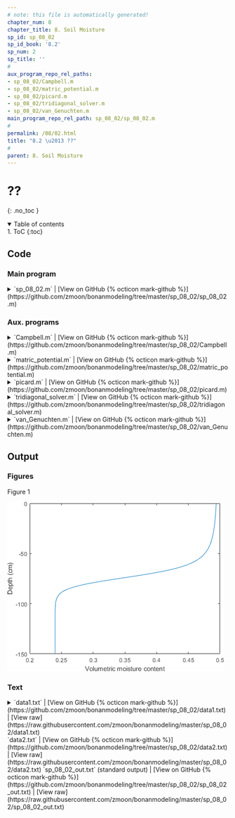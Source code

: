 ```yaml
---
# note: this file is automatically generated!
chapter_num: 8
chapter_title: 8. Soil Moisture
sp_id: sp_08_02
sp_id_book: '8.2'
sp_num: 2
sp_title: ''
# 
aux_program_repo_rel_paths:
- sp_08_02/Campbell.m
- sp_08_02/matric_potential.m
- sp_08_02/picard.m
- sp_08_02/tridiagonal_solver.m
- sp_08_02/van_Genuchten.m
main_program_repo_rel_path: sp_08_02/sp_08_02.m
# 
permalink: /08/02.html
title: "8.2 \u2013 ??"
# 
parent: 8. Soil Moisture
---
```


# ??
{: .no_toc }

<details open markdown="block">
  <summary markdown=0 class="text-delta">Table of contents</summary>
1. ToC
{:toc}
</details>

## Code

### Main program

<details>
  <summary markdown="span">
    `sp_08_02.m`
    <span class="program-code-link-sep">|</span>
    [View on GitHub {% octicon mark-github %}](https://github.com/zmoon/bonanmodeling/tree/master/sp_08_02/sp_08_02.m)
  </summary>

```matlab
% Supplemental program 8.2

% ---------------------------------------------------------------------
% Use modified Picard iteration to solve the Richards equation for
% infiltration with surface soil moisture as the boundary condition.
% ---------------------------------------------------------------------

% --- Define soil layers

% Number of soil layers

soil.nsoi = 150;

% Soil layer thickness (cm)

for i = 1:soil.nsoi
   soil.dz(i) = 1.0;
end

% Soil depth (cm) at i+1/2 interface between layers i and i+1 (negative distance from surface)

soil.z_plus_onehalf(1) = -soil.dz(1);
for i = 2:soil.nsoi
   soil.z_plus_onehalf(i) = soil.z_plus_onehalf(i-1) - soil.dz(i);
end

% Soil depth (cm) at center of layer i (negative distance from surface)

soil.z(1) = 0.5 * soil.z_plus_onehalf(1);
for i = 2:soil.nsoi
   soil.z(i) = 0.5 * (soil.z_plus_onehalf(i-1) + soil.z_plus_onehalf(i));
end

% Thickness between between z(i) and z(i+1)

for i = 1:soil.nsoi-1
   soil.dz_plus_onehalf(i) = soil.z(i) - soil.z(i+1);
end
soil.dz_plus_onehalf(soil.nsoi) = 0.5 * soil.dz(soil.nsoi);

% --- Soil parameters

 soil.functions = 'van_Genuchten';  % Use van Genuchten relationships
%soil.functions = 'Campbell';       % Use Campbell relationships

switch soil.functions

   case 'Campbell'
   % example from Hornberger & Wiberg (2005, Fig. 8.3)
   ityp = 0;              % Soil texture flag
   theta_sat = 0.25;      % Volumetric water content at saturation
   psi_sat = -25.0;       % Matric potential at saturation (cm)
   bc = 0.2;              % Exponent
   Ksat = 3.4e-03;        % Hydraulic conductivity at saturation (cm/s)
   params = [theta_sat psi_sat bc Ksat ityp];

   case 'van_Genuchten'

   % Haverkamp et al. (1977): sand !!! DOES NOT WORK !!!
%  ityp = 1;              % Soil texture flag
%  theta_res = 0.075;     % Residual water content
%  theta_sat = 0.287;     % Volumetric water content at saturation
%  vg_alpha = 0.027;      % Inverse of the air entry potential (/cm)
%  vg_n = 3.96;           % Pore-size distribution index
%  vg_m = 1;              % Exponent
%  Ksat = 34 / 3600;      % Hydraulic conductivity at saturation (cm/s)

   % Haverkamp et al. (1977): Yolo light clay
   ityp = 2;              % Soil texture flag
   theta_res = 0.124;     % Residual water content
   theta_sat = 0.495;     % Volumetric water content at saturation
   vg_alpha = 0.026;      % Inverse of the air entry potential (/cm)
   vg_n = 1.43;           % Pore-size distribution index
   vg_m = 1 - 1 / vg_n;   % Exponent
   Ksat = 0.0443 / 3600;  % Hydraulic conductivity at saturation (cm/s)

   params = [theta_res theta_sat vg_alpha vg_n vg_m Ksat ityp];
end

% --- Initial soil moisture and matric potential

for i = 1:soil.nsoi
   if (ityp == 0)
      soil.theta(i) = 0.10;
   elseif (ityp == 1)
      soil.theta(i) = 0.10;
   elseif (ityp == 2)
      soil.theta(i) = 0.24;
   end
   soil.psi(i) = matric_potential (soil.functions, params, soil.theta(i));
end

% --- Surface boundary condition: saturation (minus some small delta)

soil.theta0 = theta_sat - 1.0e-03;
if (ityp == 1)
   soil.theta0 = 0.267;
end
soil.psi0 = matric_potential (soil.functions, params, soil.theta0);

% --- Convergence criterion for delta_psi and water_balance_error

dpsi_tolerance = 1.0e-06;
water_balance_error = 1.0e-06;

% --- Time step (seconds)

dt = 10;
if (ityp == 1)
   dt = 5;
end

% --- Length of simulation (number of time steps)

% Hornberger & Wiberg: 15, 30, or 60 minutes
if (ityp == 0)
%  ntim = 15 * 60 / dt;
%  ntim = 30 * 60 / dt;
   ntim = 60 * 60 / dt;
end

% Haverkamp et al. (1977) - sand: duration is in hours
if (ityp == 1)
%  ntim = 0.05 * 3600 / dt;
%  ntim = 0.1 * 3600 / dt;
%  ntim = 0.2 * 3600 / dt;
%  ntim = 0.3 * 3600 / dt;
%  ntim = 0.4 * 3600 / dt;
   ntim = 0.8 * 3600 / dt;
end

% Haverkamp et al. (1977) - Yolo light clay: duration is in seconds
if (ityp == 2)
%  ntim = 1.0e4 / dt;
%  ntim = 1.0e5 / dt;
%  ntim = 5.0e5 / dt;
   ntim = 1.0e6 / dt;
end

% --- Initialize accumulators for water balance check

sum_in = 0;
sum_out = 0;
sum_store = 0;

% --- Time stepping loop: NTIM iterations with a time step of DT seconds

for itim = 1:ntim

   % Hour of day

   hour = itim * (dt/86400 * 24);
   fprintf('hour = %8.3f \n',hour)

   % Calculate soil moisture

   [soil] = picard (soil, params, dt, dpsi_tolerance, water_balance_error);

   % Sum fluxes for relative mass balance error

   sum_in = sum_in + abs(soil.Q0) * dt;
   sum_out = sum_out + abs(soil.QN) * dt;
   sum_store = sum_store + soil.dtheta;

   % Save cumulative infiltration

   xout(itim) = hour;
   yout(itim) = sum_in;

end

% --- Print mass balance

fprintf('infiltration (cm) = %8.3f \n',sum_in)
fprintf('drainage (cm) = %8.3f \n',sum_out)
fprintf('storage (cm) = %8.3f \n',sum_store)
relerr = ((sum_in - sum_out) - sum_store) / (sum_in - sum_out) * 100;
fprintf('mass balance error (percent) = %8.3f \n',relerr)

% --- Graph data

plot(soil.theta,soil.z)
xlabel('Volumetric moisture content')
ylabel('Depth (cm)')

% --- Write soil moisture as output file

A = [soil.theta; soil.z];
fileID = fopen('data1.txt','w');
fprintf(fileID,'%12s %12s\n','theta','z');
fprintf(fileID,'%12.3f %12.3f\n', A);
fclose(fileID);

% --- Write cumulative infiltration as output file

B = [xout; yout];
fileID = fopen('data2.txt','w');
fprintf(fileID,'%12s %12s\n','hour','infil');
fprintf(fileID,'%12.5f %12.5f\n', B);
fclose(fileID);
```
{: #main-program-code}

</details>

### Aux. programs

<details>
  <summary markdown="span">
    `Campbell.m`
    <span class="program-code-link-sep">|</span>
    [View on GitHub {% octicon mark-github %}](https://github.com/zmoon/bonanmodeling/tree/master/sp_08_02/Campbell.m)
  </summary>

```matlab
function [theta, K, cap] = Campbell (params, psi)

% -----------------------------
% Campbell (1974) relationships
% -----------------------------

% --- Soil parameters

theta_sat = params(1);    % Volumetric water content at saturation
psi_sat = params(2);      % Matric potential at saturation
b = params(3);            % Exponent
Ksat = params(4);         % Hydraulic conductivity at saturation

% --- Volumetric soil moisture (theta) for specified matric potential (psi)

if (psi <= psi_sat)
   theta = theta_sat * (psi / psi_sat)^(-1/b);
else
   theta = theta_sat;
end

% --- Hydraulic conductivity (K) for specified matric potential (psi)

if (psi <= psi_sat)
   K = Ksat * (theta / theta_sat)^(2*b+3);
else
   K = Ksat;
end

% --- Specific moisture capacity (cap) for specified matric potential (psi)

if (psi <= psi_sat)
   cap = -theta_sat / (b * psi_sat) * (psi / psi_sat)^(-1/b-1);
else
   cap = 0;
end
```
{: .aux-program-code}

</details>

<details>
  <summary markdown="span">
    `matric_potential.m`
    <span class="program-code-link-sep">|</span>
    [View on GitHub {% octicon mark-github %}](https://github.com/zmoon/bonanmodeling/tree/master/sp_08_02/matric_potential.m)
  </summary>

```matlab
function [psi] = matric_potential (type, params, theta)

% --- Calculate psi for a given theta

switch type
   case 'van_Genuchten'

   theta_res = params(1);    % Residual water content
   theta_sat = params(2);    % Volumetric water content at saturation
   alpha = params(3);        % Inverse of the air entry potential
   n = params(4);            % Pore-size distribution index
   m = params(5);            % Exponent

   Se = (theta - theta_res) / (theta_sat - theta_res);
   psi = -((Se^(-1/m) - 1)^(1/n)) / alpha;

   case 'Campbell'

   theta_sat = params(1);    % Volumetric water content at saturation
   psi_sat = params(2);      % Matric potential at saturation
   b = params(3);            % Exponent

   psi = psi_sat * (theta / theta_sat)^-b;

end
```
{: .aux-program-code}

</details>

<details>
  <summary markdown="span">
    `picard.m`
    <span class="program-code-link-sep">|</span>
    [View on GitHub {% octicon mark-github %}](https://github.com/zmoon/bonanmodeling/tree/master/sp_08_02/picard.m)
  </summary>

```matlab
function [soil] = picard (soil, params, dt, dpsi_tolerance, water_balance_error)

% -------------------------------------------------------------
% Use modified Picard iteration to solve the Richards equation
% -------------------------------------------------------------

% Input
% dt                   ! Time step (s)
% dpsi_tolerance       ! Convergence criterion for dpsi
% water_balance_error  ! Water balance error tolerance
% soil.nsoi            ! Number of soil layers
% soil.functions       ! van Genuchten or Campbell relationships
% soil.dz_plus_onehalf ! Thickness between between z(i) and z(i+1) (cm)
% soil.dz              ! Soil layer thickness (cm)
% soil.psi0            ! Soil surface matric potential boundary condition (cm)
%
% Input/output
% soil.theta           ! Volumetric soil moisture
% soil.psi             ! Matric potential (cm)
%
% Output
% soil.K               ! Hydraulic conductivity (cm H2O/s)
% soil.cap             ! Specific moisture capacity (/cm)
% soil.Q0              ! Infiltration flux (cm H2O/s)
% soil.QN              ! Drainage flux (cm H2O/s)
% soil.dtheta          ! Change in soil moisture (cm H2O)
% soil.err             ! Water balance error (cm H2O)

% --- Initialization

for i = 1:soil.nsoi

   % Save current soil moisture for time n
   theta0(i) = soil.theta(i);

   % Initialize delta_psi to a large value
   dpsi(i) = 1.0e36;

end

% --- Iteration loop

m = 0;
while (max(abs(dpsi)) > dpsi_tolerance) 

   % Increment iteration counter

   m = m + 1;

   % Stop if too many iterations

   if (m > 50)
      error ('Too many iterations')
   end

   % Hydraulic properties for current psi
   % theta - volumetric soil moisture
   % K -  hydraulic conductivity
   % cap - specific moisture capacity

   for i = 1:soil.nsoi
      switch soil.functions
         case 'van_Genuchten'
         [soil.theta(i), soil.K(i), soil.cap(i)] = van_Genuchten (params, soil.psi(i));
         case 'Campbell'
         [soil.theta(i), soil.K(i), soil.cap(i)] = Campbell (params, soil.psi(i));
       end
    end

   % Hydraulic conductivity at i+1/2 interface between layers i and i+1 is the arithmetic mean

   for i = 1:soil.nsoi-1
      K_plus_onehalf(i) = 0.5 * (soil.K(i) + soil.K(i+1));
   end

   % Hydraulic conductivity at i=1/2 between surface (i=0) and first layer i=1

   K_onehalf = soil.K(1);

   % dz at i=1/2 between surface (i=0) and first layer i=1

   dz_onehalf = 0.5 * soil.dz(1);

   % Terms for tridiagonal matrix

   i = 1;
   a(i) = 0;
   c(i) = -K_plus_onehalf(i) / soil.dz_plus_onehalf(i);
   b(i) = soil.cap(i) * soil.dz(i) / dt - a(i) - c(i);
   d(i) = K_onehalf / dz_onehalf * (soil.psi0 - soil.psi(i)) ... 
        - K_plus_onehalf(i) / soil.dz_plus_onehalf(i) * (soil.psi(i) - soil.psi(i+1)) ...
        + K_onehalf - K_plus_onehalf(i) - (soil.theta(i) - theta0(i)) * soil.dz(i) / dt;

   for i = 2:soil.nsoi-1
      a(i) = -K_plus_onehalf(i-1) / soil.dz_plus_onehalf(i-1);
      c(i) = -K_plus_onehalf(i) / soil.dz_plus_onehalf(i);
      b(i) = soil.cap(i) * soil.dz(i) / dt - a(i) - c(i);
      d(i) = K_plus_onehalf(i-1) / soil.dz_plus_onehalf(i-1) * (soil.psi(i-1) - soil.psi(i)) ...
           - K_plus_onehalf(i) / soil.dz_plus_onehalf(i) * (soil.psi(i) - soil.psi(i+1)) ...
           + K_plus_onehalf(i-1) - K_plus_onehalf(i) - (soil.theta(i) - theta0(i)) * soil.dz(i) / dt;
   end

   i = soil.nsoi;
   a(i) = -K_plus_onehalf(i-1) / soil.dz_plus_onehalf(i-1);
   c(i) = 0;
   b(i) = soil.cap(i) * soil.dz(i) / dt - a(i) - c(i);
   d(i) = K_plus_onehalf(i-1) / soil.dz_plus_onehalf(i-1) * (soil.psi(i-1) - soil.psi(i)) ...
        + K_plus_onehalf(i-1) - soil.K(i) - (soil.theta(i) - theta0(i)) * soil.dz(i) / dt;

   % Solve for the change in psi

   [dpsi] = tridiagonal_solver (a, b, c, d, soil.nsoi);

   % Update psi

   for i = 1:soil.nsoi
      soil.psi(i) = soil.psi(i) + dpsi(i);
   end

end

% --- Check water balance

soil.Q0 = -K_onehalf / dz_onehalf * (soil.psi0 - soil.psi(1)) - K_onehalf;
soil.QN = -soil.K(soil.nsoi);

soil.dtheta = 0;
for i = 1:soil.nsoi
   soil.dtheta = soil.dtheta + (soil.theta(i) - theta0(i)) * soil.dz(i);
end

soil.err = soil.dtheta - (soil.QN - soil.Q0) * dt;
if (abs(soil.err) > water_balance_error)
   error ('Water conservation error')
end
```
{: .aux-program-code}

</details>

<details>
  <summary markdown="span">
    `tridiagonal_solver.m`
    <span class="program-code-link-sep">|</span>
    [View on GitHub {% octicon mark-github %}](https://github.com/zmoon/bonanmodeling/tree/master/sp_08_02/tridiagonal_solver.m)
  </summary>

```matlab
function [u] = tridiagonal_solver (a, b, c, d, n)

% Solve for U given the set of equations R * U = D, where U is a vector
% of length N, D is a vector of length N, and R is an N x N tridiagonal
% matrix defined by the vectors A, B, C each of length N. A(1) and
% C(N) are undefined and are not referenced.
%
%     |B(1) C(1) ...  ...  ...                     |
%     |A(2) B(2) C(2) ...  ...                     |
% R = |     A(3) B(3) C(3) ...                     |
%     |                    ... A(N-1) B(N-1) C(N-1)|
%     |                    ... ...    A(N)   B(N)  |
%
% The system of equations is written as:
%
%    A_i * U_i-1 + B_i * U_i + C_i * U_i+1 = D_i
%
% for i = 1 to N. The solution is found by rewriting the
% equations so that:
%
%    U_i = F_i - E_i * U_i+1

% --- Forward sweep (1 -> N) to get E and F

e(1) = c(1) / b(1);

for i = 2: 1: n-1
   e(i) = c(i) / (b(i) - a(i) * e(i-1));
end

f(1) = d(1) / b(1);

for i = 2: 1: n
   f(i) = (d(i) - a(i) * f(i-1)) / (b(i) - a(i) * e(i-1));
end

% --- Backward substitution (N -> 1) to solve for U

u(n) = f(n);

for i = n-1: -1: 1
   u(i) = f(i) - e(i) * u(i+1);
end
```
{: .aux-program-code}

</details>

<details>
  <summary markdown="span">
    `van_Genuchten.m`
    <span class="program-code-link-sep">|</span>
    [View on GitHub {% octicon mark-github %}](https://github.com/zmoon/bonanmodeling/tree/master/sp_08_02/van_Genuchten.m)
  </summary>

```matlab
function [theta, K, cap] = van_Genuchten (params, psi)

% ----------------------------------
% van Genuchten (1980) relationships
% ----------------------------------

% --- Soil parameters

theta_res = params(1);   % Residual water content
theta_sat = params(2);   % Volumetric water content at saturation
alpha = params(3);       % Inverse of the air entry potential
n = params(4);           % Pore-size distribution index
m = params(5);           % Exponent
Ksat = params(6);        % Hydraulic conductivity at saturation
ityp = params(7);        % Soil texture flag

% --- Effective saturation (Se) for specified matric potential (psi)

if (psi <= 0)
   Se = (1 + (alpha * abs(psi))^n)^-m;
else
   Se = 1;
end

% --- Volumetric soil moisture (theta) for specified matric potential (psi)

theta = theta_res + (theta_sat - theta_res) * Se;

% --- Hydraulic conductivity (K) for specified matric potential (psi)

if (Se <= 1)
   K = Ksat * sqrt(Se) * (1 - (1 - Se^(1/m))^m)^2;

   % Special case for Haverkamp et al. (1977) sand (ityp = 1) and Yolo light clay (ityp = 2)

   if (ityp == 1)
      K = Ksat * 1.175e6 / (1.175e6 + abs(psi)^4.74);
   end
   if (ityp == 2)
      K = Ksat * 124.6/ (124.6 + abs(psi)^1.77);
   end

else

   K = Ksat;

end

% --- Specific moisture capacity (cap) for specified matric potential (psi)

if (psi <= 0)
   num = alpha * m * n * (theta_sat - theta_res) * (alpha * abs(psi))^(n-1);
   den =  (1 + (alpha * abs(psi))^n)^(m+1);
   cap = num / den;
else
   cap = 0;
end
```
{: .aux-program-code}

</details>

## Output

### Figures

Figure 1

<img src="https://raw.githubusercontent.com/zmoon/bonanmodeling/master/sp_08_02/fig01.png">

### Text
<details>
  <summary markdown="span">
    `data1.txt`
    <span class="program-code-link-sep">|</span>
    [View on GitHub {% octicon mark-github %}](https://github.com/zmoon/bonanmodeling/tree/master/sp_08_02/data1.txt)
    <span class="program-code-link-sep">|</span>
    [View raw](https://raw.githubusercontent.com/zmoon/bonanmodeling/master/sp_08_02/data1.txt)
  </summary>

```
theta            z
       0.494       -0.500
       0.494       -1.500
       0.494       -2.500
       0.494       -3.500
       0.494       -4.500
       0.494       -5.500
       0.493       -6.500
       0.493       -7.500
       0.493       -8.500
       0.493       -9.500
       0.493      -10.500
       0.493      -11.500
       0.493      -12.500
       0.493      -13.500
       0.493      -14.500
       0.492      -15.500
       0.492      -16.500
       0.492      -17.500
       0.492      -18.500
       0.492      -19.500
       0.492      -20.500
       0.491      -21.500
       0.491      -22.500
       0.491      -23.500
       0.491      -24.500
       0.490      -25.500
       0.490      -26.500
       0.490      -27.500
       0.490      -28.500
       0.489      -29.500
       0.489      -30.500
       0.489      -31.500
       0.488      -32.500
       0.488      -33.500
       0.488      -34.500
       0.487      -35.500
       0.487      -36.500
       0.486      -37.500
       0.486      -38.500
       0.485      -39.500
       0.485      -40.500
       0.484      -41.500
       0.483      -42.500
       0.483      -43.500
       0.482      -44.500
       0.481      -45.500
       0.480      -46.500
       0.479      -47.500
       0.478      -48.500
       0.477      -49.500
       0.475      -50.500
       0.474      -51.500
       0.472      -52.500
       0.470      -53.500
       0.468      -54.500
       0.466      -55.500
       0.464      -56.500
       0.461      -57.500
       0.458      -58.500
       0.455      -59.500
       0.451      -60.500
       0.447      -61.500
       0.443      -62.500
       0.438      -63.500
       0.432      -64.500
       0.426      -65.500
       0.419      -66.500
       0.412      -67.500
       0.404      -68.500
       0.395      -69.500
       0.386      -70.500
       0.376      -71.500
       0.366      -72.500
       0.355      -73.500
       0.345      -74.500
       0.335      -75.500
       0.324      -76.500
       0.314      -77.500
       0.305      -78.500
       0.296      -79.500
       0.288      -80.500
       0.281      -81.500
       0.275      -82.500
       0.269      -83.500
       0.264      -84.500
       0.260      -85.500
       0.256      -86.500
       0.253      -87.500
       0.251      -88.500
       0.248      -89.500
       0.247      -90.500
       0.245      -91.500
       0.244      -92.500
       0.243      -93.500
       0.243      -94.500
       0.242      -95.500
       0.242      -96.500
       0.241      -97.500
       0.241      -98.500
       0.241      -99.500
       0.241     -100.500
       0.240     -101.500
       0.240     -102.500
       0.240     -103.500
       0.240     -104.500
       0.240     -105.500
       0.240     -106.500
       0.240     -107.500
       0.240     -108.500
       0.240     -109.500
       0.240     -110.500
       0.240     -111.500
       0.240     -112.500
       0.240     -113.500
       0.240     -114.500
       0.240     -115.500
       0.240     -116.500
       0.240     -117.500
       0.240     -118.500
       0.240     -119.500
       0.240     -120.500
       0.240     -121.500
       0.240     -122.500
       0.240     -123.500
       0.240     -124.500
       0.240     -125.500
       0.240     -126.500
       0.240     -127.500
       0.240     -128.500
       0.240     -129.500
       0.240     -130.500
       0.240     -131.500
       0.240     -132.500
       0.240     -133.500
       0.240     -134.500
       0.240     -135.500
       0.240     -136.500
       0.240     -137.500
       0.240     -138.500
       0.240     -139.500
       0.240     -140.500
       0.240     -141.500
       0.240     -142.500
       0.240     -143.500
       0.240     -144.500
       0.240     -145.500
       0.240     -146.500
       0.240     -147.500
       0.240     -148.500
       0.240     -149.500
```
{: .main-program-output-text-file}

</details>
<span class="main-program-output-text-file-links-only">
  `data2.txt`
  <span class="program-code-link-sep">|</span>
  [View on GitHub {% octicon mark-github %}](https://github.com/zmoon/bonanmodeling/tree/master/sp_08_02/data2.txt)
  <span class="program-code-link-sep">|</span>
  [View raw](https://raw.githubusercontent.com/zmoon/bonanmodeling/master/sp_08_02/data2.txt)
</span>
<span class="main-program-output-text-file-links-only">
  `sp_08_02_out.txt` (standard output)
  <span class="program-code-link-sep">|</span>
  [View on GitHub {% octicon mark-github %}](https://github.com/zmoon/bonanmodeling/tree/master/sp_08_02/sp_08_02_out.txt)
  <span class="program-code-link-sep">|</span>
  [View raw](https://raw.githubusercontent.com/zmoon/bonanmodeling/master/sp_08_02/sp_08_02_out.txt)
</span>